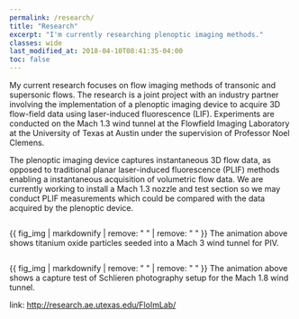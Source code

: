 ```yaml
---
permalink: /research/
title: "Research"
excerpt: "I'm currently researching plenoptic imaging methods."
classes: wide
last_modified_at: 2018-04-10T08:41:35-04:00
toc: false
---
```


My current research focuses on flow imaging methods of transonic and supersonic flows. The research is a joint project with an industry partner involving the implementation of a plenoptic imaging device to acquire 3D flow-field data using laser-induced fluorescence (LIF). Experiments are conducted on the Mach 1.3 wind tunnel at the Flowfield Imaging Laboratory at the University of Texas at Austin under the supervision of Professor Noel Clemens.

The plenoptic imaging device captures instantaneous 3D flow data, as opposed to traditional planar laser-induced fluorescence (PLIF) methods enabling a instantaneous acquisition of volumetric flow data. We are currently working to install a Mach 1.3 nozzle and test section so we may conduct PLIF measurements which could be compared with the data acquired by the plenoptic device.

<figure style="width: 600px" class="align-center">
  <img src="{{ site.url }}{{ site.baseurl }}/assets/images/piv1.gif" alt="">
</figure>
{{ fig_img | markdownify | remove: "
" | remove: "
" }} The animation above shows titanium oxide particles seeded into a Mach 3 wind tunnel for PIV.

<figure style="width: 600px" class="align-center">
  <img src="{{ site.url }}{{ site.baseurl }}/assets/images/schlieren1.gif" alt="">
</figure>
{{ fig_img | markdownify | remove: "
" | remove: "
" }} The animation above shows a capture test of Schlieren photography setup for the Mach 1.8 wind tunnel.

link: http://research.ae.utexas.edu/FloImLab/

